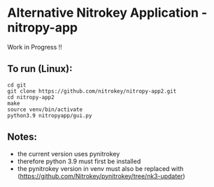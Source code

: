 # Alternative Nitrokey Application - nitropy-app

Work in Progress !!

## To run (Linux):
```
cd git
git clone https://github.com/nitrokey/nitropy-app2.git
cd nitropy-app2
make
source venv/bin/activate
python3.9 nitropyapp/gui.py
```
## Notes:
* the current version uses pynitrokey 
* therefore python 3.9 must first be installed
* the pynitrokey version in venv must also be replaced with (https://github.com/Nitrokey/pynitrokey/tree/nk3-updater)

